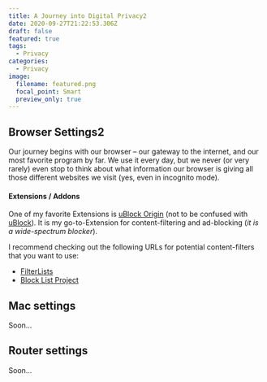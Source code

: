 ```yaml
---
title: A Journey into Digital Privacy2
date: 2020-09-27T21:22:53.306Z
draft: false
featured: true
tags:
  - Privacy
categories:
  - Privacy
image:
  filename: featured.png
  focal_point: Smart
  preview_only: true
---
```

## Browser Settings2

Our journey begins with our browser – our gateway to the internet, and our most favorite program by far. We use it every day, but we never (or very rarely) even stop to think about what information our browser is giving all those different websites we visit (yes, even in incognito mode).

#### Extensions / Addons

One of my favorite Extensions is [uBlock Origin](https://github.com/gorhill/uBlock) (not to be confused with [uBlock](https://www.reddit.com/r/ublock/comments/32mos6/ublock_vs_ublock_origin/)). It is my go-to-Extension for content-filtering and ad-blocking (*it is a wide-spectrum blocker*).

I recommend checking out the following URLs for potential content-filters that you want to use:

* [FilterLists](https://filterlists.com/)
* [Block List Project](https://blocklist.site/)

## [](https://github.com/DavidJKTofan/davidjktofan.me/blob/master/content/post/_index.md#mac-settings)Mac settings

Soon...

## [](https://github.com/DavidJKTofan/davidjktofan.me/blob/master/content/post/_index.md#router-settings)Router settings

Soon...

